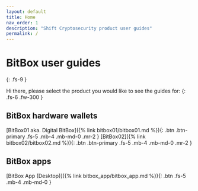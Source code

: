 ```yaml
---
layout: default
title: Home
nav_order: 1
description: "Shift Cryptosecurity product user guides"
permalink: /
---
```


# BitBox user guides
{: .fs-9 }

Hi there, please select the product you would like to see the guides for:
{: .fs-6 .fw-300 }

## BitBox hardware wallets
[BitBox01 aka. Digital BitBox]({% link bitbox01/bitbox01.md %}){: .btn .btn-primary .fs-5 .mb-4 .mb-md-0 .mr-2 }
[BitBox02]({% link bitbox02/bitbox02.md %}){: .btn .btn-primary .fs-5 .mb-4 .mb-md-0 .mr-2 }


## BitBox apps
[BitBox App (Desktop)]({% link bitbox_app/bitbox_app.md %}){: .btn .fs-5 .mb-4 .mb-md-0 }
